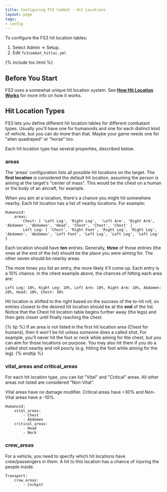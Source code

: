 ```yaml
---
title: Configuring FS3 Combat - Hit Locations
layout: page
tags:
- config
---
```


To configure the FS3 hit location tables:

1. Select Admin -> Setup.
2. Edit `fs3combat_hitloc.yml`

{% include toc.html %}

## Before You Start

FS3 uses a somewhat unique hit location system.  See **[How Hit Location Works](http://aresmush.com/fs3/fs3-3/combat-mechanics.html#hit-location)** for more info on how it works.

## Hit Location Types

FS3 lets you define different hit location tables for different combatant types.  Usually you'll have one for humanoids and one for each distinct kind of vehicle, but you can do more than that.  Maybe your game needs one for "alien quadraped" or "horse" too.

Each hit location type has several properties, described below.

### areas

The 'areas' configuration lists all possible hit locations on the target.  The **first location** is considered the default hit location, assuming the person is aiming at the target's "center of mass". This would be the chest on a human or the body of an aircraft, for example.

When you aim at a location, there's a chance you might hit somewhere nearby.  Each hit location has a list of nearby locations.  For example:

    Humanoid:
        areas:
            Chest: [ 'Left Leg', 'Right Leg',  'Left Arm', 'Right Arm', 'Abdomen', 'Abdomen', 'Head', 'Chest', 'Chest', 'Chest' ]
            Left Leg: [ 'Chest', 'Right Foot', 'Right Leg', 'Right Leg', 'Abdomen', 'Abdomen', 'Left Foot', 'Left Leg', 'Left Leg', 'Left Leg' ]

Each location should have **ten** entries.  Generally, **three** of those entries (the ones at the end of the list) should be the place you were aiming for.  The other seven should be nearby areas.

The more times you list an entry, the more likely it'll come up.  Each entry is a 10% chance.  In the chest example above, the chances of hitting each area are:

    Left Leg: 10%, Right Leg: 10%, Left Arm: 10%, Right Arm: 10%, Abdomen: 20%, Head: 10%, Chest: 30%

Hit location is shifted to the right based on the success of the to-hit roll, so entries closest to the desired hit location should be at the **end** of the list.  Notice that the Chest hit location table begins further away (the legs) and then gets closer until finally reaching the chest.

{% tip %} 
If an area is not listed in the first hit location area (Chest for humans), then it won't be hit unless someone does a called shot.  For example, you'll never hit the foot or neck while aiming for the chest, but you can aim for those locations on purpose.  You may also hit them if you do a called shot nearby and roll poorly (e.g. hitting the foot while aiming for the leg).
{% endtip %}

### vital_areas and critical_areas

For each hit location type, you can list "Vital" and "Critical" areas.  All other areas not listed are considered "Non-Vital".  

Vital areas have no damage modifier.  Critical areas have +30% and Non-Vital areas have a -10%.

    Humanoid:
        vital_areas:
            - Chest
            - Abdomen
        critical_areas:
            - Head
            - Neck

###  crew_areas

For a vehicle, you need to specify which hit locations have crew/passengers in them.  A hit to this location has a chance of injuring the people inside.

    Transport:
        crew_areas:
            - Cockpit